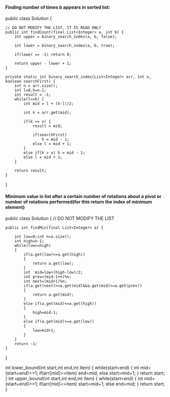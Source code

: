 #### Finding number of times b appears in sorted list:

public class Solution {
    
    // DO NOT MODIFY THE LIST. IT IS READ ONLY
    public int findCount(final List<Integer> a, int b) {
        int upper = binary_search_index(a, b, false);

        int lower = binary_search_index(a, b, true);
        
        if(lower == -1) return 0;
        
        return upper - lower + 1;
    }
    
    private static int binary_search_index(List<Integer> arr, int x, boolean searchFirst) {
        int n = arr.size();
        int l=0,h=n-1;
        int result = -1;
        while(l<=h) {
            int mid = l + (h-l)/2;

            int k = arr.get(mid);

            if(k == x) {
                result = mid;

                if(searchFirst)
                    h = mid - 1;
                else l = mid + 1;
            }
            else if(k > x) h = mid - 1;
            else l = mid + 1;
        }

        return result;
    }
}

#### Minimum value in list after a certain number of rotations about a pivot or number of rotations performed(for this return the index of minimum element)

public class Solution {
    // DO NOT MODIFY THE LIST
    
    public int findMin(final List<Integer> a) {
        
        int low=0;int n=a.size();
        int high=n-1;
        while(low<=high)
        {
            if(a.get(low)<=a.get(high))
            {
                return a.get(low);
            }
            int  mid=low+(high-low)/2;
            int prev=(mid-1+n)%n;
            int next=(mid+1)%n;
            if(a.get(next)>=a.get(mid)&&a.get(mid)<=a.get(prev))
            {
                return a.get(mid);
            }
            else if(a.get(mid)<=a.get(high))
            {
                high=mid-1;
            }
            else if(a.get(mid)>=a.get(low))
            {
                low=mid+1;
            }
        }
        return -1;
    }
}

int lower_bound(int start,int end,int item)
{
    while(start<end)
    {
        int mid=(start+end)>>1;
        if(arr[mid]>=item)
            end=mid;
        else start=mid+1;
    }
    return start;
}
int upper_bound(int start,int end,int item)
{
    while(start<end)
    {
        int mid=(start+end)>>1;
        if(arr[mid]<=item)
            start=mid+1;
        else end=mid;
    }
    return start;   
}
